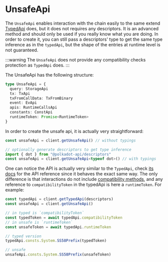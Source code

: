 # UnsafeApi

The `UnsafeApi` enables interaction with the chain easily to the same extend [TypedApi](/typed) does, but it does not requires any descriptors. It is an advanced method and should only be used if you really know what you are doing. In order to create it, you can still pass a descriptors' type to get the same type inference as in the `typedApi`, but the shape of the entries at runtime level is not guaranteed.

:::warning
The `UnsafeApi` does not provide any compatibility checks protection as `TypedApi` does.
:::

The UnsafeApi has the following structure:

```ts
type UnsafeApi = {
  query: StorageApi
  tx: TxApi
  txFromCallData: TxFromBinary
  event: EvApi
  apis: RuntimeCallsApi
  constants: ConstApi
  runtimeToken: Promise<RuntimeToken>
}
```

In order to create the unsafe api, it is actually very straightforward:

```ts
const unsafeApi = client.getUnsafeApi() // without typings

// optionally generate descriptors to get type inference
import { dot } from "@polkadot-api/descriptors"
const unsafeApi = client.getUnsafeApi<typeof dot>() // with typings
```

One can notice the API is actually very similar to the `TypedApi`, check [its docs](/typed) for the API reference since it behaves the exact same way. The only difference is that interactions do not include [compatibility methods](/typed#getcompatibilitylevel), and any reference to `compatibilityToken` in the typedApi is here a `runtimeToken`. For example:

```ts
const typedApi = client.getTypedApi(descriptors)
const unsafeApi = client.getUnsafeApi()

// in typed is `compatibilityToken`
const typedToken = await typedApi.compatibilityToken
// in unsafe is `runtimeToken`
const unsafeToken = await typedApi.runtimeToken

// typed version
typedApi.consts.System.SS58Prefix(typedToken)

// unsafe
unsafeApi.consts.System.SS58Prefix(unsafeToken)
```
